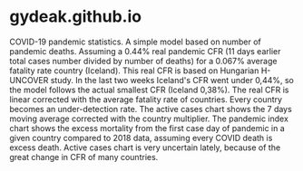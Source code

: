 # gydeak.github.io
COVID-19 pandemic statistics. A simple model based on number of pandemic deaths. Assuming a 0.44% real pandemic CFR (11 days earlier total cases number divided by number of deaths) for a 0.067% average fatality rate country (Iceland). This real CFR is based on Hungarian H-UNCOVER study. In the last two weeks Iceland's CFR went under 0,44%, so the model follows the actual smallest CFR (Iceland 0,38%). The real CFR is linear corrected with the average fatality rate of countries. Every country becomes an under-detection rate. The active cases chart shows the 7 days moving average corrected with the country multiplier. The pandemic index chart shows the excess mortality from the first case day of pandemic in a given country compared to 2018 data, assuming every COVID death is excess death. Active cases chart is very uncertain lately, because of the great change in CFR of many countries.
